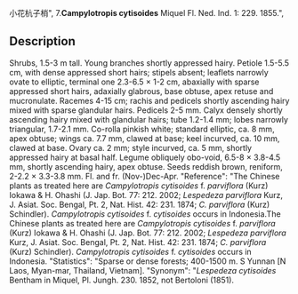 小花杭子梢",
7.**Campylotropis cytisoides** Miquel Fl. Ned. Ind. 1: 229. 1855.",

## Description
Shrubs, 1.5-3 m tall. Young branches shortly appressed hairy. Petiole 1.5-5.5 cm, with dense appressed short hairs; stipels absent; leaflets narrowly ovate to elliptic, terminal one 2.3-6.5 × 1-2 cm, abaxially with sparse appressed short hairs, adaxially glabrous, base obtuse, apex retuse and mucronulate. Racemes 4-15 cm; rachis and pedicels shortly ascending hairy mixed with sparse glandular hairs. Pedicels 2-5 mm. Calyx densely shortly ascending hairy mixed with glandular hairs; tube 1.2-1.4 mm; lobes narrowly triangular, 1.7-2.1 mm. Co-rolla pinkish white; standard elliptic, ca. 8 mm, apex obtuse; wings ca. 7.7 mm, clawed at base; keel incurved, ca. 10 mm, clawed at base. Ovary ca. 2 mm; style incurved, ca. 5 mm, shortly appressed hairy at basal half. Legume obliquely obo-void, 6.5-8 × 3.8-4.5 mm, shortly ascending hairy, apex obtuse. Seeds reddish brown, reniform, 2-2.2 × 3.3-3.8 mm. Fl. and fr. (Nov-)Dec-Apr.
  "Reference": "The Chinese plants as treated here are *Campylotropis cytisoides* f. *parviflora* (Kurz) Iokawa &amp; H. Ohashi (J. Jap. Bot. 77: 212. 2002; *Lespedeza parviflora* Kurz, J. Asiat. Soc. Bengal, Pt. 2, Nat. Hist. 42: 231. 1874; *C. parviflora* (Kurz) Schindler). *Campylotropis cytisoides* f. *cytisoides* occurs in Indonesia.The Chinese plants as treated here are *Campylotropis cytisoides* f. *parviflora* (Kurz) Iokawa &amp; H. Ohashi (J. Jap. Bot. 77: 212. 2002; *Lespedeza parviflora* Kurz, J. Asiat. Soc. Bengal, Pt. 2, Nat. Hist. 42: 231. 1874; *C. parviflora* (Kurz) Schindler). *Campylotropis cytisoides* f. *cytisoides* occurs in Indonesia.
  "Statistics": "Sparse or dense forests; 400-1500 m. S Yunnan [N Laos, Myan-mar, Thailand, Vietnam].
  "Synonym": "*Lespedeza cytisoides* Bentham in Miquel, Pl. Jungh. 230. 1852, not Bertoloni (1851).
